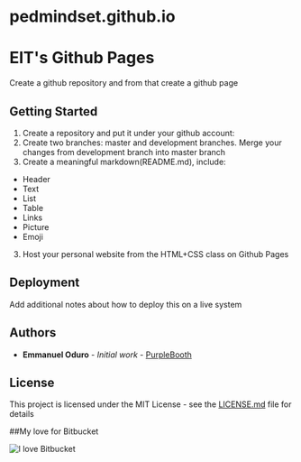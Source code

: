 # pedmindset.github.io

# EIT's Github Pages

Create a github repository and from that create a github page

## Getting Started

1. Create a repository and put it under your github account:
2. Create two branches: master and development branches. Merge your changes from development branch into master branch
3. Create a meaningful markdown(README.md), include: 
* Header 
* Text
* List
* Table
* Links
* Picture 
* Emoji 
3. 	Host your personal website from the HTML+CSS class on Github Pages


## Deployment

Add additional notes about how to deploy this on a live system




## Authors

* **Emmanuel Oduro** - *Initial work* - [PurpleBooth](https://github.com/pedmindset)

## License

This project is licensed under the MIT License - see the [LICENSE.md](LICENSE.md) file for details

##My love for Bitbucket

![I love Bitbucket](http://octodex.github.com/images/octdrey-catburn.jpg)


